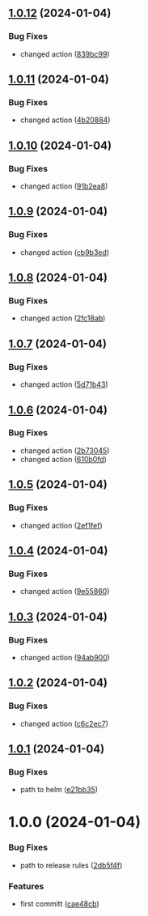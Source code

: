 ## [1.0.12](https://github.com/gr2u/urly-helm/compare/v1.0.11...v1.0.12) (2024-01-04)


### Bug Fixes

* changed action ([839bc99](https://github.com/gr2u/urly-helm/commit/839bc9942ef824113ae18360fd4792dedf51d047))

## [1.0.11](https://github.com/gr2u/urly-helm/compare/v1.0.10...v1.0.11) (2024-01-04)


### Bug Fixes

* changed action ([4b20884](https://github.com/gr2u/urly-helm/commit/4b20884352a01c6012b9eff5692a542f428086ab))

## [1.0.10](https://github.com/gr2u/urly-helm/compare/v1.0.9...v1.0.10) (2024-01-04)


### Bug Fixes

* changed action ([91b2ea8](https://github.com/gr2u/urly-helm/commit/91b2ea8557eb1baa9b7bd2305be0ee91a45ff09b))

## [1.0.9](https://github.com/gr2u/urly-helm/compare/v1.0.8...v1.0.9) (2024-01-04)


### Bug Fixes

* changed action ([cb9b3ed](https://github.com/gr2u/urly-helm/commit/cb9b3ed52c3530eec2a388d48c0f2d7f64bfdcb9))

## [1.0.8](https://github.com/gr2u/urly-helm/compare/v1.0.7...v1.0.8) (2024-01-04)


### Bug Fixes

* changed action ([2fc18ab](https://github.com/gr2u/urly-helm/commit/2fc18abb54955c6c02b2f1a6c2900065d69efbe9))

## [1.0.7](https://github.com/gr2u/urly-helm/compare/v1.0.6...v1.0.7) (2024-01-04)


### Bug Fixes

* changed action ([5d71b43](https://github.com/gr2u/urly-helm/commit/5d71b431e9da41e983f500d179b47579d7989b1b))

## [1.0.6](https://github.com/gr2u/urly-helm/compare/v1.0.5...v1.0.6) (2024-01-04)


### Bug Fixes

* changed action ([2b73045](https://github.com/gr2u/urly-helm/commit/2b73045aace6963fcba6da8141fea00fb904926f))
* changed action ([610b0fd](https://github.com/gr2u/urly-helm/commit/610b0fdac1d4d45794ae5017127361bf384c8957))

## [1.0.5](https://github.com/gr2u/urly-helm/compare/v1.0.4...v1.0.5) (2024-01-04)


### Bug Fixes

* changed action ([2ef1fef](https://github.com/gr2u/urly-helm/commit/2ef1fef49904fb2a4a22c1e8a50dafe6bf3c4bd2))

## [1.0.4](https://github.com/gr2u/urly-helm/compare/v1.0.3...v1.0.4) (2024-01-04)


### Bug Fixes

* changed action ([9e55860](https://github.com/gr2u/urly-helm/commit/9e55860c35e4f3ffb9294872d7cad91497423c87))

## [1.0.3](https://github.com/gr2u/urly-helm/compare/v1.0.2...v1.0.3) (2024-01-04)


### Bug Fixes

* changed action ([94ab900](https://github.com/gr2u/urly-helm/commit/94ab90088f2a9d6d7b7400b3f685004744f1b4df))

## [1.0.2](https://github.com/gr2u/urly-helm/compare/v1.0.1...v1.0.2) (2024-01-04)


### Bug Fixes

* changed action ([c6c2ec7](https://github.com/gr2u/urly-helm/commit/c6c2ec74ee8249393a8a504e0592d1420f8380c2))

## [1.0.1](https://github.com/gr2u/urly-helm/compare/v1.0.0...v1.0.1) (2024-01-04)


### Bug Fixes

* path to helm ([e21bb35](https://github.com/gr2u/urly-helm/commit/e21bb3586ca3c292ef29c803898295978aeb892e))

# 1.0.0 (2024-01-04)


### Bug Fixes

* path to release rules ([2db5f4f](https://github.com/gr2u/urly-helm/commit/2db5f4f29d83ba2308e36bbfac7fc73611f35370))


### Features

* first committ ([cae48cb](https://github.com/gr2u/urly-helm/commit/cae48cb61ded84fa8393761bf86970c4d7fc1c7f))
